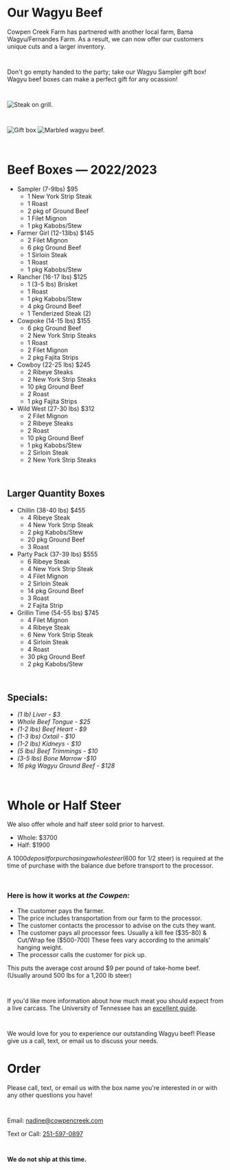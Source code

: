 # Our Wagyu Beef

Cowpen Creek Farm has partnered with another local farm, Bama Wagyu/Fernandes Farm. As a result, we can now offer our customers unique cuts and a larger inventory.

` `

Don't go empty handed to the party; take our Wagyu Sampler gift box! Wagyu beef boxes can make a perfect gift for any ocassion!

` `

![Steak on grill.](/img/grill_img.webp)

` `

![Gift box](/img/gift2.webp) ![Marbled wagyu beef.](/img/marble.webp)

` `

# Beef Boxes — 2022/2023

- Sampler (7-9lbs) $95
  - 1 New York Strip Steak
  - 1 Roast
  - 2 pkg of Ground Beef
  - 1 Filet Mignon
  - 1 pkg Kabobs/Stew
- Farmer Girl (12-13lbs) $145
  - 2 Filet Mignon
  - 6 pkg Ground Beef
  - 1 Sirloin Steak
  - 1 Roast
  - 1 pkg Kabobs/Stew
- Rancher (16-17 lbs) $125
  - 1 (3-5 lbs) Brisket
  - 1 Roast
  - 1 pkg Kabobs/Stew
  - 4 pkg Ground Beef
  - 1 Tenderized Steak (2)
- Cowpoke (14-15 lbs) $155
  - 6 pkg Ground Beef
  - 2 New York Strip Steaks
  - 1 Roast
  - 2 Filet Mignon
  - 2 pkg Fajita Strips
- Cowboy (22-25 lbs) $245
  - 2 Ribeye Steaks
  - 2 New York Strip Steaks
  - 10 pkg Ground Beef
  - 2 Roast
  - 1 pkg Fajita Strips
- Wild West (27-30 lbs) $312
  - 2 Filet Mignon
  - 2 Ribeye Steaks
  - 2 Roast
  - 10 pkg Ground Beef
  - 1 pkg Kabobs/Stew
  - 2 Sirloin Steak
  - 2 New York Strip Steaks

` `

## Larger Quantity Boxes

- Chillin (38-40 lbs) $455
  - 4 Ribeye Steak
  - 4 New York Strip Steak
  - 2 pkg Kabobs/Stew
  - 20 pkg Ground Beef
  - 3 Roast
- Party Pack (37-39 lbs) $555
  - 6 Ribeye Steak
  - 4 New York Strip Steak
  - 4 Filet Mignon
  - 2 Sirloin Steak
  - 14 pkg Ground Beef
  - 3 Roast
  - 2 Fajita Strip
- Grillin Time (54-55 lbs) $745
  - 4 Filet Mignon
  - 4 Ribeye Steak
  - 6 New York Strip Steak
  - 4 Sirloin Steak
  - 4 Roast
  - 30 pkg Ground Beef
  - 2 pkg Kabobs/Stew

` `

## Specials:

- _(1 lb) Liver - $3_
- _Whole Beef Tongue - $25_
- _(1-2 lbs) Beef Heart - $9_
- _(1-3 lbs) Oxtail - $10_
- _(1-2 lbs) Kidneys - $10_
- _(5 lbs) Beef Trimmings - $10_
- _(3-5 lbs) Bone Marrow -$10_
- _16 pkg Wagyu Ground Beef - $128_

` `

# Whole or Half Steer

We also offer whole and half steer sold prior to harvest.

- Whole: $3700
- Half: $1900

A $1000 deposit for purchasing a whole steer ($600 for 1/2 steer) is required at the time of purchase with the balance due before transport to the processor.

` `

### **Here is how it works at _the Cowpen:_**

- The customer pays the farmer.
- The price includes transportation from our farm to the processor.
- The customer contacts the processor to advise on the cuts they want.
- The customer pays all processor fees. Usually a kill fee ($35-80) & Cut/Wrap fee ($500-700) These fees vary according to the animals' hanging weight.
- The processor calls the customer for pick up.

This puts the average cost around $9 per pound of take-home beef. (Usually around 500 lbs for a 1,200 lb steer)

` `

If you'd like more information about how much meat you should expect from a live carcass. The University of Tennessee has an [excellent guide](https://extension.tennessee.edu/publications/documents/pb1822.pdf).

` `

We would love for you to experience our outstanding Wagyu beef! Please give us a call, text, or email us to discuss your needs.

# Order

Please call, text, or email us with the box name you're interested in or with any other questions you have!

` `

Email: nadine@cowpencreek.com

Text or Call: [251-597-0897](tel:12515976636)

` `

**We do not ship at this time.**
